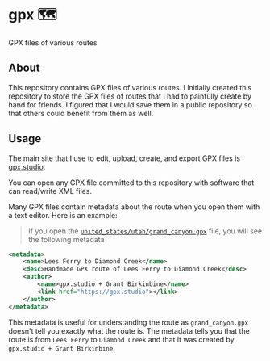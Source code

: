 # gpx 🗺️

GPX files of various routes

## About

This repository contains GPX files of various routes. I initially created this repository to store the GPX files of routes that I had to painfully create by hand for friends. I figured that I would save them in a public repository so that others could benefit from them as well.

## Usage

The main site that I use to edit, upload, create, and export GPX files is [gpx.studio](https://gpx.studio).

You can open any GPX file committed to this repository with software that can read/write XML files.

Many GPX files contain metadata about the route when you open them with a text editor. Here is an example:

> If you open the [`united_states/utah/grand_canyon.gpx`](united_states/utah/grand_canyon.gpx) file, you will see the following metadata

```xml
<metadata>
    <name>Lees Ferry to Diamond Creek</name>
    <desc>Handmade GPX route of Lees Ferry to Diamond Creek</desc>
    <author>
        <name>gpx.studio + Grant Birkinbine</name>
        <link href="https://gpx.studio"></link>
    </author>
</metadata>
```

This metadata is useful for understanding the route as `grand_canyon.gpx` doesn't tell you exactly what the route is. The metadata tells you that the route is from `Lees Ferry` to `Diamond Creek` and that it was created by `gpx.studio + Grant Birkinbine`.
